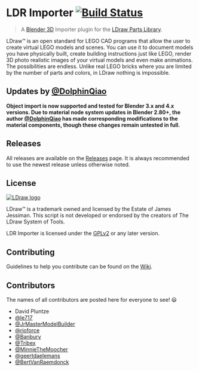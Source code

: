 # LDR Importer [![Build Status](https://travis-ci.org/le717/LDR-Importer.svg?branch=master)](https://travis-ci.org/le717/LDR-Importer) #

> A [Blender 3D](http://www.blender.org) Importer plugin for the [LDraw Parts Library](http://www.ldraw.org).

LDraw&trade; is an open standard for LEGO CAD programs that allow the user to create virtual LEGO models and scenes. You can use it to document models
you have physically built, create building instructions just like LEGO, render 3D photo realistic images of your virtual models and even make animations.
The possibilities are endless. Unlike real LEGO bricks where you are limited by the number of parts and colors, in LDraw nothing is impossible.

## Updates by [@DolphinQiao](https://github.com/DolphinQiao)
**Object import is now supported and tested for Blender 3.x and 4.x versions. Due to material node system updates in Blender 2.80+, the author [@DolphinQiao](https://github.com/DolphinQiao) has made corresponding modifications to the material components, though these changes remain untested in full.**  

## Releases ##
All releases are available on the [Releases](https://github.com/le717/LDR-Importer/releases) page. It is always recommended to use the newest release unless otherwise noted.

## License ##
[![LDraw logo](Documentation/Official_LDraw_Logo.png)](http://www.ldraw.org/)

LDraw&trade; is a trademark owned and licensed by the Estate of James Jessiman. This script is not developed or endorsed by the creators of The LDraw System of Tools.

LDR Importer is licensed under the [GPLv2](http://www.gnu.org/licenses/gpl-2.0.html) or any later version.

## Contributing ##
Guidelines to help you contribute can be found on the [Wiki](https://github.com/le717/LDR-Importer/wiki).

## Contributors ##
The names of all contributors are posted here for everyone to see! :smiley:

* David Pluntze
* [@le717](https://github.com/le717)
* [@JrMasterModelBuilder](https://github.com/JrMasterModelBuilder)
* [@rioforce](https://github.com/rioforce)
* [@Banbury](https://github.com/Banbury)
* [@Tribex](https://github.com/Tribex)
* [@MinnieTheMoocher](https://github.com/MinnieTheMoocher)
* [@geertdaelemans](https://github.com/geertdaelemans)
* [@BertVanRaemdonck](https://github.com/BertVanRaemdonck)
